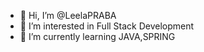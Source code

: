 - 👋 Hi, I’m @LeelaPRABA
- 👀 I’m interested in Full Stack Development
- 🌱 I’m currently learning JAVA,SPRING


<!---
LeelaPRABA/LeelaPRABA is a ✨ special ✨ repository because its `README.md` (this file) appears on your GitHub profile.
You can click the Preview link to take a look at your changes.
--->
